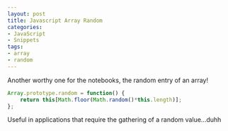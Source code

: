 ```yaml
---
layout: post
title: Javascript Array Random
categories:
- JavaScript
- Snippets
tags:
- array
- random
---
```

Another worthy one for the notebooks, the random entry of an array!

```js
Array.prototype.random = function() {
    return this[Math.floor(Math.random()*this.length)];
};
```

<!--more-->

Useful in applications that require the gathering of a random value...duhh
